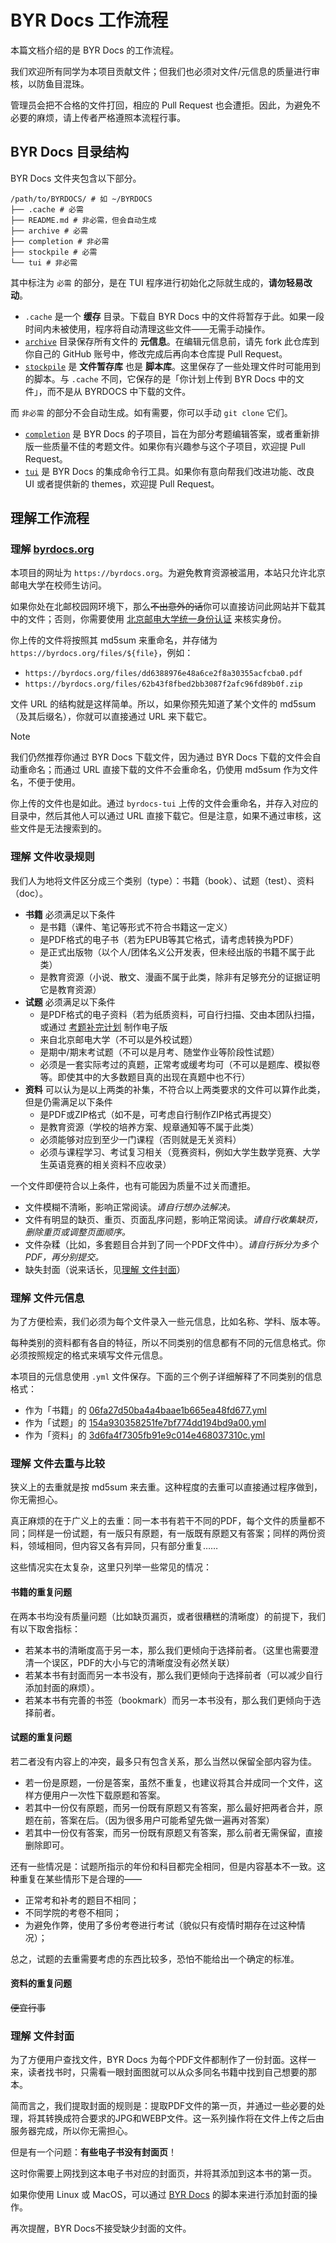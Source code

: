 # BYR Docs 工作流程

本篇文档介绍的是 BYR Docs 的工作流程。

我们欢迎所有同学为本项目贡献文件；但我们也必须对文件/元信息的质量进行审核，以防鱼目混珠。

管理员会把不合格的文件打回，相应的 Pull Request 也会遭拒。因此，为避免不必要的麻烦，请上传者严格遵照本流程行事。

## BYR Docs 目录结构

BYR Docs 文件夹包含以下部分。

```shell
/path/to/BYRDOCS/ # 如 ~/BYRDOCS
├── .cache # 必需
├── README.md # 非必需，但会自动生成
├── archive # 必需
├── completion # 非必需
├── stockpile # 必需
└── tui # 非必需
```

其中标注为 `必需` 的部分，是在 TUI 程序进行初始化之际就生成的，**请勿轻易改动**。

- `.cache` 是一个 **缓存** 目录。下载自 BYR Docs 中的文件将暂存于此。如果一段时间内未被使用，程序将自动清理这些文件——无需手动操作。
- [`archive`](https://github.com/byrdocs/byrdocs-archive) 目录保存所有文件的 **元信息**。在编辑元信息前，请先 fork 此仓库到你自己的 GitHub 账号中，修改完成后再向本仓库提 Pull Request。
- [`stockpile`](https://github.com/byrdocs/byrdocs-scripts) 是 **文件暂存库** 也是 **脚本库**。这里保存了一些处理文件时可能用到的脚本。与 `.cache` 不同，它保存的是「你计划上传到 BYR Docs 中的文件」，而不是从 BYRDOCS 中下载的文件。

而 `非必需` 的部分不会自动生成。如有需要，你可以手动 `git clone` 它们。

- [`completion`](https://github.com/byrdocs/byrdocs-completion) 是 BYR Docs 的子项目，旨在为部分考题编辑答案，或者重新排版一些质量不佳的考题文件。如果你有兴趣参与这个子项目，欢迎提 Pull Request。
- [`tui`](https://github.com/byrdocs/byrdocs-tui) 是 BYR Docs 的集成命令行工具。如果你有意向帮我们改进功能、改良 UI 或者提供新的 themes，欢迎提 Pull Request。

## 理解工作流程

### 理解 [byrdocs.org](https://byrdocs.org)

本项目的网址为 `https://byrdocs.org`。为避免教育资源被滥用，本站只允许北京邮电大学在校师生访问。

如果你处在北邮校园网环境下，那么~~不出意外的话~~你可以直接访问此网站并下载其中的文件；否则，你需要使用 [北京邮电大学统一身份认证](https://auth.bupt.edu.cn/authserver/login) 来核实身份。

你上传的文件将按照其 md5sum 来重命名，并存储为 `https://byrdocs.org/files/${file}`，例如：

- `https://byrdocs.org/files/dd6388976e48a6ce2f8a30355acfcba0.pdf`
- `https://byrdocs.org/files/62b43f8fbed2bb3087f2afc96fd89b0f.zip`

文件 URL 的结构就是这样简单。所以，如果你预先知道了某个文件的 md5sum（及其后缀名），你就可以直接通过 URL 来下载它。

> [!NOTE]
> 我们仍然推荐你通过 BYR Docs 下载文件，因为通过 BYR Docs 下载的文件会自动重命名；而通过 URL 直接下载的文件不会重命名，仍使用 md5sum 作为文件名，不便于使用。

你上传的文件也是如此。通过 `byrdocs-tui` 上传的文件会重命名，并存入对应的目录中，然后其他人可以通过 URL 直接下载它。但是注意，如果不通过审核，这些文件是无法搜索到的。

### 理解 文件收录规则

我们人为地将文件区分成三个类别（type）：书籍（book）、试题（test）、资料（doc）。

- **书籍** 必须满足以下条件
  - 是书籍（课件、笔记等形式不符合书籍这一定义）
  - 是PDF格式的电子书（若为EPUB等其它格式，请考虑转换为PDF）
  - 是正式出版物（以个人/团体名义公开发表，但未经出版的书籍不属于此类）
  - 是教育资源（小说、散文、漫画不属于此类，除非有足够充分的证据证明它是教育资源）
- **试题** 必须满足以下条件
  - 是PDF格式的电子资料（若为纸质资料，可自行扫描、交由本团队扫描，或通过 [考题补完计划](https://github.com/byrdocs/byrdocs-completion) 制作电子版
  - 来自北京邮电大学（不可以是外校试题）
  - 是期中/期末考试题（不可以是月考、随堂作业等阶段性试题）
  - 必须是一套实际考过的真题，正常考或缓考均可（不可以是题库、模拟卷等。即使其中的大多数题目真的出现在真题中也不行）
- **资料** 可以认为是以上两类的补集，不符合以上两类要求的文件可以算作此类，但是仍需满足以下条件
  - 是PDF或ZIP格式（如不是，可考虑自行制作ZIP格式再提交）
  - 是教育资源（学校的培养方案、规章通知等不属于此类）
  - 必须能够对应到至少一门课程（否则就是无关资料）
  - 必须与课程学习、考试复习相关（竞赛资料，例如大学生数学竞赛、大学生英语竞赛的相关资料不应收录）

一个文件即便符合以上条件，也有可能因为质量不过关而遭拒。

- 文件模糊不清晰，影响正常阅读。*请自行想办法解决。*
- 文件有明显的缺页、重页、页面乱序问题，影响正常阅读。*请自行收集缺页，删除重页或调整页面顺序。*
- 文件杂糅（比如，多套题目合并到了同一个PDF文件中）。*请自行拆分为多个PDF，再分别提交。*
- 缺失封面（说来话长，见[理解 文件封面](#理解-文件封面)）

### 理解 文件元信息

为了方便检索，我们必须为每个文件录入一些元信息，比如名称、学科、版本等。

每种类别的资料都有各自的特征，所以不同类别的信息都有不同的元信息格式。你必须按照规定的格式来填写文件元信息。

本项目的元信息使用 `.yml` 文件保存。下面的三个例子详细解释了不同类别的信息格式：

- 作为「书籍」的 [06fa27d50ba4a4baae1b665ea48fd677.yml](../.assets/06fa27d50ba4a4baae1b665ea48fd677.yml)
- 作为「试题」的 [154a930358251fe7bf774dd194bd9a00.yml](../.assets/154a930358251fe7bf774dd194bd9a00.yml)
- 作为「资料」的 [3d6fa4f7305fb91e9c014e468037310c.yml](../.assets/3d6fa4f7305fb91e9c014e468037310c.yml)

### 理解 文件去重与比较

狭义上的去重就是按 md5sum 来去重。这种程度的去重可以直接通过程序做到，你无需担心。

真正麻烦的在于广义上的去重：同一本书有若干不同的PDF，每个文件的质量都不同；同样是一份试题，有一版只有原题，有一版既有原题又有答案；同样的两份资料，领域相同，但内容又各有异同，只有部分重复……

这些情况实在太复杂，这里只列举一些常见的情况：

#### 书籍的重复问题

在两本书均没有质量问题（比如缺页漏页，或者很糟糕的清晰度）的前提下，我们有以下取舍指标：

- 若某本书的清晰度高于另一本，那么我们更倾向于选择前者。（这里也需要澄清一个误区，PDF的大小与它的清晰度没有必然关联）
- 若某本书有封面而另一本书没有，那么我们更倾向于选择前者（可以减少自行添加封面的麻烦）。
- 若某本书有完善的书签（bookmark）而另一本书没有，那么我们更倾向于选择前者。

#### 试题的重复问题

若二者没有内容上的冲突，最多只有包含关系，那么当然以保留全部内容为佳。

- 若一份是原题，一份是答案，虽然不重复，也建议将其合并成同一个文件，这样方便用户一次性下载原题和答案。
- 若其中一份仅有原题，而另一份既有原题又有答案，那么最好把两者合并，原题在前，答案在后。（因为很多用户可能希望先做一遍再对答案）
- 若其中一份仅有答案，而另一份既有原题又有答案，那么前者无需保留，直接删除即可。

还有一些情况是：试题所指示的年份和科目都完全相同，但是内容基本不一致。这种重复在某些情形下是合理的——

- 正常考和补考的题目不相同；
- 不同学院的考卷不相同；
- 为避免作弊，使用了多份考卷进行考试（貌似只有疫情时期存在过这种情况）；

总之，试题的去重需要考虑的东西比较多，恐怕不能给出一个确定的标准。

#### 资料的重复问题

~~便宜行事~~

### 理解 文件封面

为了方便用户查找文件，BYR Docs 为每个PDF文件都制作了一份封面。这样一来，读者找书时，只需看一眼封面图就可以从众多同名书籍中找到自己想要的那本。

简而言之，我们提取封面的规则是：提取PDF文件的第一页，并通过一些必要的处理，将其转换成符合要求的JPG和WEBP文件。这一系列操作将在文件上传之后由服务器完成，所以你无需担心。

但是有一个问题：**有些电子书没有封面页**！

这时你需要上网找到这本电子书对应的封面页，并将其添加到这本书的第一页。

如果你使用 Linux 或 MacOS，可以通过 [BYR Docs](https://github.com/byrdocs/byrdocs-scripts) 的脚本来进行添加封面的操作。

再次提醒，BYR Docs不接受缺少封面的文件。

